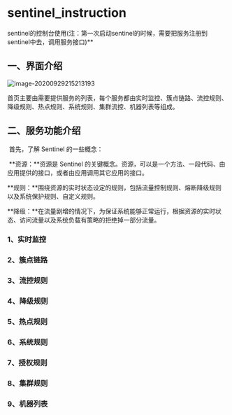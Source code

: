 # sentinel_instruction
sentinel的控制台使用(注：第一次启动sentinel的时候，需要把服务注册到sentinel中去，调用服务接口)**

## 一、界面介绍

![image-20200929215213193](/Users/wangjie/Documents/typora/image-20200929215213193.png)

首页主要由需要提供服务的列表，每个服务都由实时监控、簇点链路、流控规则、降级规则、热点规则、系统规则、集群流控、机器列表等组成。

## 二、服务功能介绍

​	   首先，了解 Sentinel 的一些概念：

​	   **资源：**资源是 Sentinel 的关键概念。资源，可以是一个方法、一段代码、由应用提供的接口，或者由应用调用其它应用的接口。

​       **规则：**围绕资源的实时状态设定的规则，包括流量控制规则、熔断降级规则以及系统保护规则、自定义规则。

​       **降级：**在流量剧增的情况下，为保证系统能够正常运行，根据资源的实时状态、访问流量以及系统负载有策略的拒绝掉一部分流量。

### 1、实时监控



### 2、簇点链路



### 3、流控规则



### 4、降级规则



### 5、热点规则



### 6、系统规则



### 7、授权规则



### 8、集群规则



### 9、机器列表




